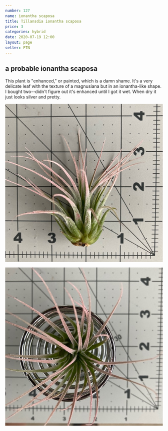 ```yaml
---
number: 127
name: ionantha scaposa
title: Tillansdia ionantha scaposa
price: 3
categories: hybrid
date: 2020-07-19 12:00
layout: page
seller: FTN
---
```

## a probable ionantha scaposa

This plant is "enhanced," or painted, which is a damn shame. It's a very delicate leaf with the texture of a magnusiana but in an ionantha-like shape. I bought two--didn't figure out it's enhanced until I got it wet. When dry it just looks silver and pretty.

!["Tillandsia ionantha scaposa"](/i/IMG_0380.jpeg "Tillandsia ionantha scaposa")

!["Tillandsia ionantha scaposa"](/i/IMG_0381.jpeg "Tillandsia ionantha scaposa")
